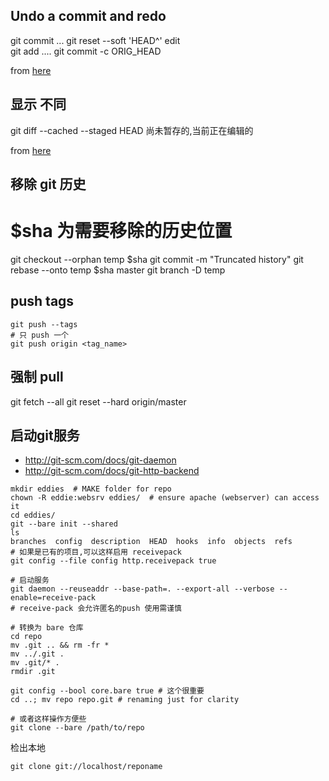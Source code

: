 Undo a commit and redo
-----------------------

git commit ...
git reset --soft 'HEAD^'
edit                       
git add ....
git commit -c ORIG_HEAD

from [here](http://stackoverflow.com/questions/927358)

显示 不同
---------

git diff
	--cached
	--staged
	HEAD 尚未暂存的,当前正在编辑的

from [here](http://stackoverflow.com/questions/1587846)
	
移除 git 历史
--------------

# $sha 为需要移除的历史位置
git checkout --orphan temp $sha
git commit -m "Truncated history"
git rebase --onto temp $sha master
git branch -D temp

push tags
-----
```
git push --tags
# 只 push 一个
git push origin <tag_name>
```

强制 pull
------

git fetch --all
git reset --hard origin/master

启动git服务
-----------

* http://git-scm.com/docs/git-daemon
* http://git-scm.com/docs/git-http-backend

```
mkdir eddies  # MAKE folder for repo
chown -R eddie:websrv eddies/  # ensure apache (webserver) can access it
cd eddies/
git --bare init --shared
ls
branches  config  description  HEAD  hooks  info  objects  refs
# 如果是已有的项目,可以这样启用 receivepack
git config --file config http.receivepack true
```

```
# 启动服务
git daemon --reuseaddr --base-path=. --export-all --verbose --enable=receive-pack
# receive-pack 会允许匿名的push 使用需谨慎
```

```
# 转换为 bare 仓库
cd repo
mv .git .. && rm -fr *
mv ../.git .
mv .git/* .
rmdir .git

git config --bool core.bare true # 这个很重要
cd ..; mv repo repo.git # renaming just for clarity

# 或者这样操作方便些
git clone --bare /path/to/repo

```
检出本地
```
git clone git://localhost/reponame
```